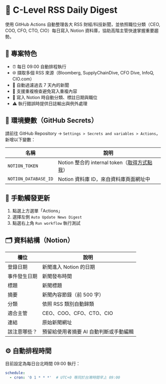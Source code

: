 # 🧠 C-Level RSS Daily Digest

使用 GitHub Actions 自動整理各大 RSS 財經/科技新聞，並依照職位分類（CEO, COO, CFO, CTO, CIO）每日寫入 Notion 資料庫，協助高階主管快速掌握重要趨勢。

## 📌 專案特色

- ⏰ 每日 09:00 自動排程執行
- 🌐 擷取多個 RSS 來源（Bloomberg, SupplyChainDive, CFO Dive, InfoQ, CIO.com）
- 🔎 自動過濾過去 7 天內的新聞
- 🧠 支援重複檢查避免寫入重複內容
- 📝 寫入 Notion 時自動分類、標註日期與職位
- ⚠️ 執行錯誤時提供日誌輸出與例外處理

## 🔧 環境變數（GitHub Secrets）

請前往 GitHub Repository → `Settings > Secrets and variables > Actions`，新增以下變數：

| 名稱               | 說明                         |
|--------------------|------------------------------|
| `NOTION_TOKEN`      | Notion 整合的 internal token（[取得方式點我](https://www.notion.com/my-integrations)） |
| `NOTION_DATABASE_ID`| Notion 資料庫 ID，來自資料庫頁面網址中 |

## 🧪 手動觸發更新

1. 點選上方選單「Actions」
2. 選擇左側 `Auto Update News Digest`
3. 點選右上角 `Run workflow` 執行測試

## 🗂️ 資料結構（Notion）

| 欄位             | 說明                                 |
|------------------|--------------------------------------|
| 登錄日期         | 新聞進入 Notion 的日期                |
| 事件發生日期     | 新聞發布時間                         |
| 標題             | 新聞標題                             |
| 摘要             | 新聞內容節錄（前 500 字）             |
| 分類             | 依照 RSS 類別自動歸類                |
| 適合主管         | CEO、COO、CFO、CTO、CIO               |
| 連結             | 原始新聞網址                         |
| 該注意哪些？     | 預留給使用者摘要 AI 自動判斷或手動編輯 |

## ⚙️ 自動排程時間

目前設定為每日台北時間 09:00 執行：

```yaml
schedule:
  - cron: '0 1 * * *'  # UTC+0 等同於台灣時間早上 09:00
